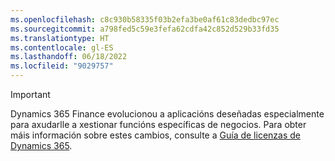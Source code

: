 ```yaml
---
ms.openlocfilehash: c8c930b58335f03b2efa3be0af61c83dedbc97ec
ms.sourcegitcommit: a798fed5c59e3fefa62cdfa42c852d529b33fd35
ms.translationtype: HT
ms.contentlocale: gl-ES
ms.lasthandoff: 06/18/2022
ms.locfileid: "9029757"
---
```

> [!IMPORTANT]
> Dynamics 365 Finance evolucionou a aplicacións deseñadas especialmente para axudarlle a xestionar funcións específicas de negocios. Para obter máis información sobre estes cambios, consulte a [Guía de licenzas de Dynamics 365](https://mbs.microsoft.com/Files/public/365/Dynamics365LicensingGuide.pdf).
 
